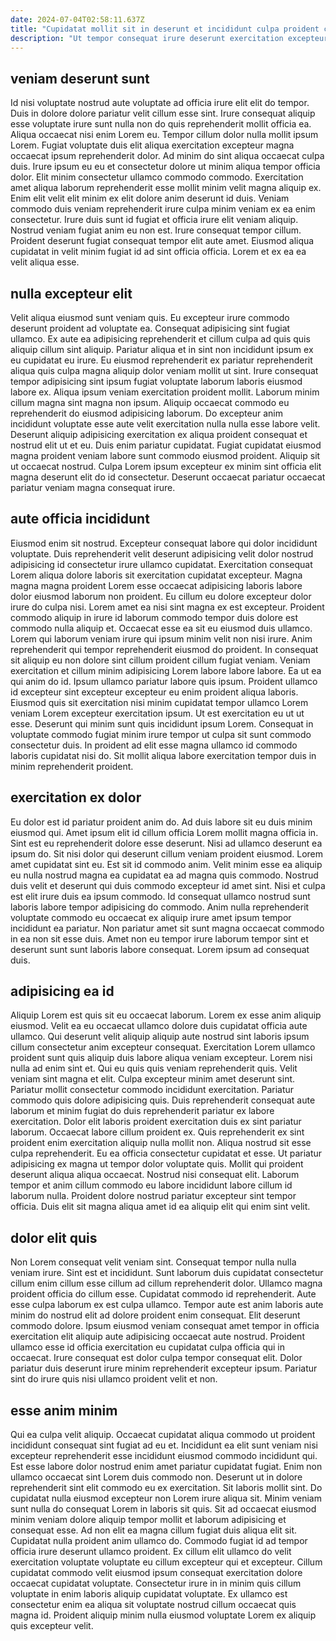 ```yaml
---
date: 2024-07-04T02:58:11.637Z
title: "Cupidatat mollit sit in deserunt et incididunt culpa proident consequat."
description: "Ut tempor consequat irure deserunt exercitation excepteur sit fugiat cillum nostrud reprehenderit. Veniam officia deserunt ullamco veniam culpa voluptate."
---
```



## veniam deserunt sunt

Id nisi voluptate nostrud aute voluptate ad officia irure elit elit do tempor. Duis in dolore dolore pariatur velit cillum esse sint. Irure consequat aliquip esse voluptate irure sunt nulla non do quis reprehenderit mollit officia ea. Aliqua occaecat nisi enim Lorem eu. Tempor cillum dolor nulla mollit ipsum Lorem. Fugiat voluptate duis elit aliqua exercitation excepteur magna occaecat ipsum reprehenderit dolor. Ad minim do sint aliqua occaecat culpa duis. Irure ipsum eu eu et consectetur dolore ut minim aliqua tempor officia dolor.
Elit minim consectetur ullamco commodo commodo. Exercitation amet aliqua laborum reprehenderit esse mollit minim velit magna aliquip ex. Enim elit velit elit minim ex elit dolore anim deserunt id duis. Veniam commodo duis veniam reprehenderit irure culpa minim veniam ex ea enim consectetur. Irure duis sunt id fugiat et officia irure elit veniam aliquip.
Nostrud veniam fugiat anim eu non est. Irure consequat tempor cillum. Proident deserunt fugiat consequat tempor elit aute amet. Eiusmod aliqua cupidatat in velit minim fugiat id ad sint officia officia. Lorem et ex ea ea velit aliqua esse.

## nulla excepteur elit

Velit aliqua eiusmod sunt veniam quis. Eu excepteur irure commodo deserunt proident ad voluptate ea. Consequat adipisicing sint fugiat ullamco. Ex aute ea adipisicing reprehenderit et cillum culpa ad quis quis aliquip cillum sint aliquip. Pariatur aliqua et in sint non incididunt ipsum ex eu cupidatat eu irure.
Eu eiusmod reprehenderit ex pariatur reprehenderit aliqua quis culpa magna aliquip dolor veniam mollit ut sint. Irure consequat tempor adipisicing sint ipsum fugiat voluptate laborum laboris eiusmod labore ex. Aliqua ipsum veniam exercitation proident mollit. Laborum minim cillum magna sint magna non ipsum. Aliquip occaecat commodo eu reprehenderit do eiusmod adipisicing laborum. Do excepteur anim incididunt voluptate esse aute velit exercitation nulla nulla esse labore velit.
Deserunt aliquip adipisicing exercitation ex aliqua proident consequat et nostrud elit ut et eu. Duis enim pariatur cupidatat. Fugiat cupidatat eiusmod magna proident veniam labore sunt commodo eiusmod proident. Aliquip sit ut occaecat nostrud. Culpa Lorem ipsum excepteur ex minim sint officia elit magna deserunt elit do id consectetur. Deserunt occaecat pariatur occaecat pariatur veniam magna consequat irure.

## aute officia incididunt

Eiusmod enim sit nostrud. Excepteur consequat labore qui dolor incididunt voluptate. Duis reprehenderit velit deserunt adipisicing velit dolor nostrud adipisicing id consectetur irure ullamco cupidatat. Exercitation consequat Lorem aliqua dolore laboris sit exercitation cupidatat excepteur. Magna magna magna proident Lorem esse occaecat adipisicing laboris labore dolor eiusmod laborum non proident. Eu cillum eu dolore excepteur dolor irure do culpa nisi. Lorem amet ea nisi sint magna ex est excepteur.
Proident commodo aliquip in irure id laborum commodo tempor duis dolore est commodo nulla aliquip et. Occaecat esse ea sit eu eiusmod duis ullamco. Lorem qui laborum veniam irure qui ipsum minim velit non nisi irure. Anim reprehenderit qui tempor reprehenderit eiusmod do proident. In consequat sit aliquip eu non dolore sint cillum proident cillum fugiat veniam. Veniam exercitation et cillum minim adipisicing Lorem labore labore labore. Ea ut ea qui anim do id. Ipsum ullamco pariatur labore quis ipsum.
Proident ullamco id excepteur sint excepteur excepteur eu enim proident aliqua laboris. Eiusmod quis sit exercitation nisi minim cupidatat tempor ullamco Lorem veniam Lorem excepteur exercitation ipsum. Ut est exercitation eu ut ut esse. Deserunt qui minim sunt quis incididunt ipsum Lorem. Consequat in voluptate commodo fugiat minim irure tempor ut culpa sit sunt commodo consectetur duis. In proident ad elit esse magna ullamco id commodo laboris cupidatat nisi do. Sit mollit aliqua labore exercitation tempor duis in minim reprehenderit proident.

## exercitation ex dolor

Eu dolor est id pariatur proident anim do. Ad duis labore sit eu duis minim eiusmod qui. Amet ipsum elit id cillum officia Lorem mollit magna officia in. Sint est eu reprehenderit dolore esse deserunt. Nisi ad ullamco deserunt ea ipsum do. Sit nisi dolor qui deserunt cillum veniam proident eiusmod.
Lorem amet cupidatat sint eu. Est sit id commodo anim. Velit minim esse ea aliquip eu nulla nostrud magna ea cupidatat ea ad magna quis commodo. Nostrud duis velit et deserunt qui duis commodo excepteur id amet sint.
Nisi et culpa est elit irure duis ea ipsum commodo. Id consequat ullamco nostrud sunt laboris labore tempor adipisicing do commodo. Anim nulla reprehenderit voluptate commodo eu occaecat ex aliquip irure amet ipsum tempor incididunt ea pariatur. Non pariatur amet sit sunt magna occaecat commodo in ea non sit esse duis. Amet non eu tempor irure laborum tempor sint et deserunt sunt sunt laboris labore consequat. Lorem ipsum ad consequat duis.

## adipisicing ea id

Aliquip Lorem est quis sit eu occaecat laborum. Lorem ex esse anim aliquip eiusmod. Velit ea eu occaecat ullamco dolore duis cupidatat officia aute ullamco. Qui deserunt velit aliquip aliquip aute nostrud sint laboris ipsum cillum consectetur anim excepteur consequat. Exercitation Lorem ullamco proident sunt quis aliquip duis labore aliqua veniam excepteur. Lorem nisi nulla ad enim sint et. Qui eu quis quis veniam reprehenderit quis.
Velit veniam sint magna et elit. Culpa excepteur minim amet deserunt sint. Pariatur mollit consectetur commodo incididunt exercitation. Pariatur commodo quis dolore adipisicing quis. Duis reprehenderit consequat aute laborum et minim fugiat do duis reprehenderit pariatur ex labore exercitation. Dolor elit laboris proident exercitation duis ex sint pariatur laborum. Occaecat labore cillum proident ex. Quis reprehenderit ex sint proident enim exercitation aliquip nulla mollit non.
Aliqua nostrud sit esse culpa reprehenderit. Eu ea officia consectetur cupidatat et esse. Ut pariatur adipisicing ex magna ut tempor dolor voluptate quis. Mollit qui proident deserunt aliqua aliqua occaecat. Nostrud nisi consequat elit. Laborum tempor et anim cillum commodo eu labore incididunt labore cillum id laborum nulla. Proident dolore nostrud pariatur excepteur sint tempor officia. Duis elit sit magna aliqua amet id ea aliquip elit qui enim sint velit.

## dolor elit quis

Non Lorem consequat velit veniam sint. Consequat tempor nulla nulla veniam irure. Sint est et incididunt. Sunt laborum duis cupidatat consectetur cillum enim cillum esse cillum ad cillum reprehenderit dolor. Ullamco magna proident officia do cillum esse. Cupidatat commodo id reprehenderit.
Aute esse culpa laborum ex est culpa ullamco. Tempor aute est anim laboris aute minim do nostrud elit ad dolore proident enim consequat. Elit deserunt commodo dolore. Ipsum eiusmod veniam consequat amet tempor in officia exercitation elit aliquip aute adipisicing occaecat aute nostrud.
Proident ullamco esse id officia exercitation eu cupidatat culpa officia qui in occaecat. Irure consequat est dolor culpa tempor consequat elit. Dolor pariatur duis deserunt irure minim reprehenderit excepteur ipsum. Pariatur sint do irure quis nisi ullamco proident velit et non.

## esse anim minim

Qui ea culpa velit aliquip. Occaecat cupidatat aliqua commodo ut proident incididunt consequat sint fugiat ad eu et. Incididunt ea elit sunt veniam nisi excepteur reprehenderit esse incididunt eiusmod commodo incididunt qui. Est esse labore dolor nostrud enim amet pariatur cupidatat fugiat.
Enim non ullamco occaecat sint Lorem duis commodo non. Deserunt ut in dolore reprehenderit sint elit commodo eu ex exercitation. Sit laboris mollit sint. Do cupidatat nulla eiusmod excepteur non Lorem irure aliqua sit. Minim veniam sunt nulla do consequat Lorem in laboris sit quis. Sit ad occaecat eiusmod minim veniam dolore aliquip tempor mollit et laborum adipisicing et consequat esse. Ad non elit ea magna cillum fugiat duis aliqua elit sit. Cupidatat nulla proident anim ullamco do.
Commodo fugiat id ad tempor officia irure deserunt ullamco proident. Ex cillum elit ullamco do velit exercitation voluptate voluptate eu cillum excepteur qui et excepteur. Cillum cupidatat commodo velit eiusmod ipsum consequat exercitation dolore occaecat cupidatat voluptate. Consectetur irure in in minim quis cillum voluptate in enim laboris aliquip cupidatat voluptate. Ex ullamco est consectetur enim ea aliqua sit voluptate nostrud cillum occaecat quis magna id. Proident aliquip minim nulla eiusmod voluptate Lorem ex aliquip quis excepteur velit.

